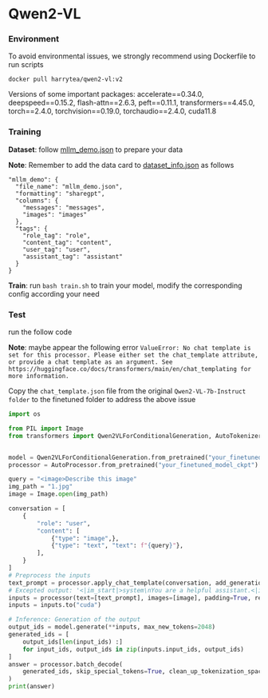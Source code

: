 # Qwen2-VL

### Environment

To avoid environmental issues, we strongly recommend using Dockerfile to run scripts

```shell
docker pull harrytea/qwen2-vl:v2
```

Versions of some important packages: accelerate==0.34.0, deepspeed==0.15.2, flash-attn==2.6.3, peft==0.11.1, transformers==4.45.0, torch==2.4.0, torchvision==0.19.0, torchaudio==2.4.0, cuda11.8

### Training

**Dataset**: follow [mllm_demo.json](data/mllm_demo.json) to prepare your data

**Note**: Remember to add the data card to [dataset_info.json](data/dataset_info.json) as follows

```
"mllm_demo": {
  "file_name": "mllm_demo.json",
  "formatting": "sharegpt",
  "columns": {
    "messages": "messages",
    "images": "images"
  },
  "tags": {
    "role_tag": "role",
    "content_tag": "content",
    "user_tag": "user",
    "assistant_tag": "assistant"
  }
}
```

**Train**: run `bash train.sh` to train your model, modify the corresponding config according your need


### Test

run the follow code

**Note**: maybe appear the following error `ValueError: No chat template is set for this processor. Please either set the chat_template attribute, or provide a chat template as an argument. See https://huggingface.co/docs/transformers/main/en/chat_templating for more information.`

Copy the `chat_template.json` file from the original `Qwen2-VL-7b-Instruct folder` to the finetuned folder to address the above issue

```python
import os

from PIL import Image
from transformers import Qwen2VLForConditionalGeneration, AutoTokenizer, AutoProcessor


model = Qwen2VLForConditionalGeneration.from_pretrained("your_finetuned_model_ckpt", torch_dtype="auto", device_map="auto")
processor = AutoProcessor.from_pretrained("your_finetuned_model_ckpt")

query = "<image>Describe this image"
img_path = "1.jpg"
image = Image.open(img_path)

conversation = [
    {
        "role": "user",
        "content": [
            {"type": "image",},
            {"type": "text", "text": f"{query}"},
        ],
    }
]
# Preprocess the inputs
text_prompt = processor.apply_chat_template(conversation, add_generation_prompt=True)
# Excepted output: '<|im_start|>system\nYou are a helpful assistant.<|im_end|>\n<|im_start|>user\n<|vision_start|><|image_pad|><|vision_end|>Describe this image.<|im_end|>\n<|im_start|>assistant\n'
inputs = processor(text=[text_prompt], images=[image], padding=True, return_tensors="pt")
inputs = inputs.to("cuda")

# Inference: Generation of the output
output_ids = model.generate(**inputs, max_new_tokens=2048)
generated_ids = [
    output_ids[len(input_ids) :]
    for input_ids, output_ids in zip(inputs.input_ids, output_ids)
]
answer = processor.batch_decode(
    generated_ids, skip_special_tokens=True, clean_up_tokenization_spaces=True
)
print(answer)
```
